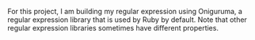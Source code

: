For this project, I am building my regular expression using Oniguruma, a regular expression library that is used by Ruby by default.
Note that other regular expression libraries sometimes have different properties.

